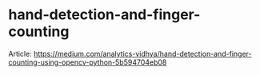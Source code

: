 # hand-detection-and-finger-counting

Article: https://medium.com/analytics-vidhya/hand-detection-and-finger-counting-using-opencv-python-5b594704eb08

